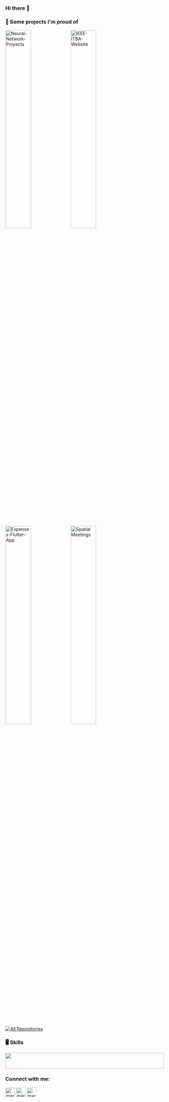 ### Hi there 👋

### 📘 Some projects I'm proud of
<p align="left">
    <a href="https://github.com/matifrancois/Neural_Networks"><img width="40%" src="https://github-readme-stats.vercel.app/api/pin/?username=matifrancois&repo=Neural_Networks&theme=algolia&icon_color=FFFFFF&hide_border=true" alt="Neural-Network-Proyects"></a>
    <a href="https://github.com/IEEESBITBA/IEEE-ITBA-website"><img width="40%" src="https://github-readme-stats.vercel.app/api/pin/?username=IEEESBITBA&repo=IEEE-ITBA-website&theme=algolia&icon_color=FFFFFF&hide_border=true" alt="IEEE-ITBA-Website"></a>
    <a href="https://github.com/matifrancois/Expenses-Flutter-App"><img width="40%" src="https://github-readme-stats.vercel.app/api/pin/?username=matifrancois&repo=Expenses-Flutter-App&theme=algolia&icon_color=FFFFFE&hide_border=true" alt="Expenses-Flutter-App"></a>
    <a href="https://github.com/Shawarma-ASSD/spatialmeetings"><img width="40%" src="https://github-readme-stats.vercel.app/api/pin/?username=Shawarma-ASSD&repo=spatialmeetings&theme=algolia&icon_color=FFFFFF&hide_border=true" alt="Spatial Meetings"></a>
</p>
<p align="left">
  <a href="https://github.com/matifrancois?tab=repositories"><img alt="All Repositories" title="All Repositories" src="https://custom-icon-badges.herokuapp.com/badge/-All%20Repos-050F2C?style=for-the-badge&logoColor=white&logo=repo"/></a>
</p>


### 🖥️ Skills
<p >
  <a>
    <img width="500" height="50" src="https://skillicons.dev/icons?i=python,java,c,docker,js,react,postgres,mongodb,git,latex,nodejs,obsidian,tensorflow,ubuntu" />
  </a>
</p>

<h3 align="left">Connect with me:</h3>
  <p align="left">
    <a href="https://www.linkedin.com/in/gastonfrancois" target="blank"><img align="center" src="https://raw.githubusercontent.com/rahuldkjain/github-profile-readme-generator/master/src/images/icons/Social/linked-in-alt.svg" alt="marcosdedeu" height="30" width="30" /></a>
    <a href="https://www.instagram.com/gaston_francois" target="blank"><img align="center" src="https://raw.githubusercontent.com/rahuldkjain/github-profile-readme-generator/master/src/images/icons/Social/instagram.svg" alt="marcosdedeu" height="30" width="30" /></a>
    <a href="https://github.com/francoisgaston" target="blank"><img align="center" src="https://raw.githubusercontent.com/rahuldkjain/github-profile-readme-generator/master/src/images/icons/Social/github.svg" alt="marcosdedeu" height="30" width="30" /></a>
  </p>

